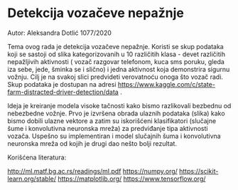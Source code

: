 # Detekcija vozačeve nepažnje

Autor: Aleksandra Dotlić 1077/2020

Tema ovog rada je detekcija vozačeve nepažnje. Koristi se skup podataka koji se sastoji od slika kategorizovanih u 10 različitih klasa - devet različitih nepažljivih aktivnosti ( vozač razgovar telefonom,
kuca sms poruku, gleda iza sebe, jede, šminka se i slično) i jedna aktivnost koja demonstrira sigurnu vožnju. Cilj je na svakoj slici predvideti verovatnoću onoga što vozač radi.
Skup podataka je dostupan na adresi https://www.kaggle.com/c/state-farm-distracted-driver-detection/data .

Ideja je kreiranje modela visoke tačnosti kako bismo razlikovali bezbednu od nebezbedne vožnje. Prvo je izvršena obrada ulaznih podataka (slika) kako bismo dobili ulazne vektore
a zatim su iskorišćeni klasifikatori (slučajne šume i konvolutivna neuronska mreža) za predviđanje tipa aktivnosti vozača. 
Uspešno su implementiran i model slučajnih šuma i konvolutivna neuronska mreža od kojih je drugi dao nešto bolji rezultat.


Korišćena literatura: 

http://ml.matf.bg.ac.rs/readings/ml.pdf
https://numpy.org/
https://scikit-learn.org/stable/
https://matplotlib.org/
https://www.tensorflow.org/
